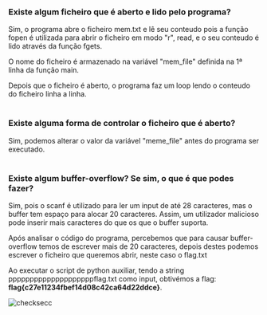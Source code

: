 ### **Existe algum ficheiro que é aberto e lido pelo programa?**

Sim, o programa abre o ficheiro mem.txt e lê seu conteudo pois a função fopen é utilizada para abrir o ficheiro em modo "r", read, e o seu conteudo é lido através da função fgets.

O nome do ficheiro é armazenado na variável "mem_file" definida na 1ª linha da função main.

Depois que o ficheiro é aberto, o programa faz um loop lendo o conteudo do ficheiro linha a linha.
<br></br>
### **Existe alguma forma de controlar o ficheiro que é aberto?**

Sim, podemos alterar o valor da variável "meme_file" antes do programa ser executado.
<br></br>
### **Existe algum buffer-overflow? Se sim, o que é que podes fazer?**

Sim, pois o scanf é utilizado para ler um input de até 28 caracteres, mas o buffer tem espaço para alocar 20 caracteres. Assim, um utilizador malicioso pode inserir mais caracteres do que os que o buffer suporta.

Após analisar o código do programa, percebemos que para causar buffer-overflow temos de escrever mais de 20 caracteres, depois destes podemos escrever o ficheiro que queremos abrir, neste caso o flag.txt

Ao executar o script de python auxiliar, tendo a string ppppppppppppppppppppflag.txt como input, obtivémos a flag: **flag{c27e11234fbef14d08c42ca64d22ddce}**.


![checksecc](https://user-images.githubusercontent.com/123839132/229186326-4214e277-a3a2-424e-a1e5-49229ef3b38d.png)
